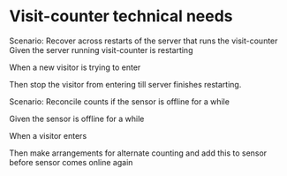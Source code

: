 # Visit-counter technical needs

Scenario: Recover across restarts of the server
that runs the visit-counter
  Given the server running visit-counter
  is restarting

  When a new visitor is trying to enter
  
  Then stop the visitor from entering till server finishes restarting.
  
Scenario: Reconcile counts if the sensor is offline for a while

  Given the sensor is offline for a while
  
  When a visitor enters
  
  Then make arrangements for alternate counting
  and add this to sensor before sensor comes online again
